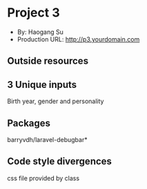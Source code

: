 # Project 3
+ By: Haogang Su
+ Production URL: <http://p3.yourdomain.com>

## Outside resources

## 3 Unique inputs
Birth year, gender and personality
## Packages
barryvdh/laravel-debugbar*

## Code style divergences
css file provided by class

